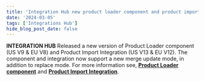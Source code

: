 ```yaml
---
title: 'Integration Hub new product loader component and product import integration release'
date: '2024-03-05'
tags: ['Integrations Hub']
hide_blog_post_date: false
---
```

**INTEGRATION HUB** Released a new version of Product Loader component (US V9 & EU V8) and Product Import Integration (US V13 & EU V12). The component and integration now support a new merge update mode, in addition to replace mode. For more information see, **[Product Loader component](https://elasticpath.dev/docs/composer/builder/builder-components/product-loader)** and **[Product Import Integration](https://elasticpath.dev/docs/composer/integration-hub/store-management/product-import)**.
